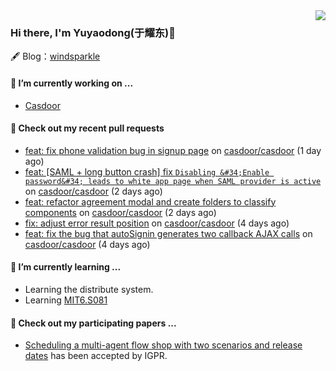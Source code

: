 <img align="right" src="https://github-readme-stats.vercel.app/api?username=leo220yuyaodog&show_icons=true&icon_color=805AD5&text_color=718096&bg_color=ffffff&hide_title=true" />

### Hi there, I'm Yuyaodong(于耀东)👋
🖋 Blog：[windsparkle](https://blog.windsparkle.top)
#### 🔭 I’m currently working on ...
- [Casdoor](https://github.com/casdoor)

#### 🔨 Check out my recent pull requests

- [feat: fix phone validation bug in signup page](https://github.com/casdoor/casdoor/pull/1693) on [casdoor/casdoor](https://github.com/casdoor/casdoor) (1 day ago)
- [feat: [SAML &#43; long button crash] fix `Disabling &#34;Enable password&#34; leads to white app page when SAML provider is active`](https://github.com/casdoor/casdoor/pull/1691) on [casdoor/casdoor](https://github.com/casdoor/casdoor) (2 days ago)
- [feat: refactor agreement modal and create folders to classify components](https://github.com/casdoor/casdoor/pull/1686) on [casdoor/casdoor](https://github.com/casdoor/casdoor) (2 days ago)
- [fix: adjust error result position](https://github.com/casdoor/casdoor/pull/1683) on [casdoor/casdoor](https://github.com/casdoor/casdoor) (4 days ago)
- [feat: fix the bug that autoSignin generates two callback AJAX calls](https://github.com/casdoor/casdoor/pull/1682) on [casdoor/casdoor](https://github.com/casdoor/casdoor) (4 days ago)

#### 🌱 I’m currently learning ...
- Learning the distribute system.
- Learning [MIT6.S081](https://pdos.csail.mit.edu/6.828/2021/schedule.html)

#### 📜 Check out my participating papers ...
- [Scheduling a multi-agent flow shop with two scenarios and release dates](https://www.tandfonline.com/doi/full/10.1080/00207543.2023.2188646) has been accepted by IGPR.

